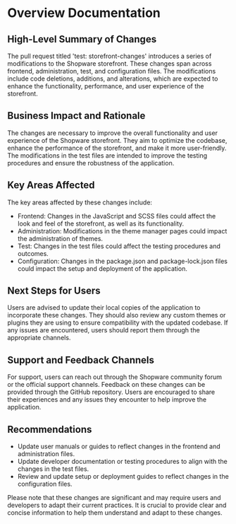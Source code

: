 # Overview Documentation

## High-Level Summary of Changes

The pull request titled 'test: storefront-changes' introduces a series of modifications to the Shopware storefront. These changes span across frontend, administration, test, and configuration files. The modifications include code deletions, additions, and alterations, which are expected to enhance the functionality, performance, and user experience of the storefront.

## Business Impact and Rationale

The changes are necessary to improve the overall functionality and user experience of the Shopware storefront. They aim to optimize the codebase, enhance the performance of the storefront, and make it more user-friendly. The modifications in the test files are intended to improve the testing procedures and ensure the robustness of the application.

## Key Areas Affected

The key areas affected by these changes include:

- Frontend: Changes in the JavaScript and SCSS files could affect the look and feel of the storefront, as well as its functionality.
- Administration: Modifications in the theme manager pages could impact the administration of themes.
- Test: Changes in the test files could affect the testing procedures and outcomes.
- Configuration: Changes in the package.json and package-lock.json files could impact the setup and deployment of the application.

## Next Steps for Users

Users are advised to update their local copies of the application to incorporate these changes. They should also review any custom themes or plugins they are using to ensure compatibility with the updated codebase. If any issues are encountered, users should report them through the appropriate channels.

## Support and Feedback Channels

For support, users can reach out through the Shopware community forum or the official support channels. Feedback on these changes can be provided through the GitHub repository. Users are encouraged to share their experiences and any issues they encounter to help improve the application.

## Recommendations

- Update user manuals or guides to reflect changes in the frontend and administration files.
- Update developer documentation or testing procedures to align with the changes in the test files.
- Review and update setup or deployment guides to reflect changes in the configuration files.

Please note that these changes are significant and may require users and developers to adapt their current practices. It is crucial to provide clear and concise information to help them understand and adapt to these changes.